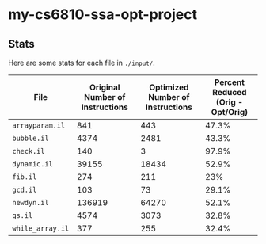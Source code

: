 # my-cs6810-ssa-opt-project
## Stats

Here are some stats for each file in `./input/`. 

| File | Original Number of Instructions | Optimized Number of Instructions | Percent Reduced (Orig - Opt/Orig)|
| - | - | - | - | 
|`arrayparam.il`  |841    |443    |47.3% |
|`bubble.il`      |4374   |2481   |43.3% |
|`check.il`       |140    |3      |97.9% |
|`dynamic.il`     |39155  |18434  |52.9% |
|`fib.il`         |274    |211    |23%  |
|`gcd.il`         |103    |73     |29.1%  |
|`newdyn.il`      |136919 |64270  |52.1% |
|`qs.il`          |4574   |3073   |32.8%  |
|`while_array.il` |377    |255    |32.4% |
